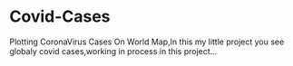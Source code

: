 # Covid-Cases
Plotting CoronaVirus Cases On World Map,In this my little project you see globaly covid cases,working in process in this project...
